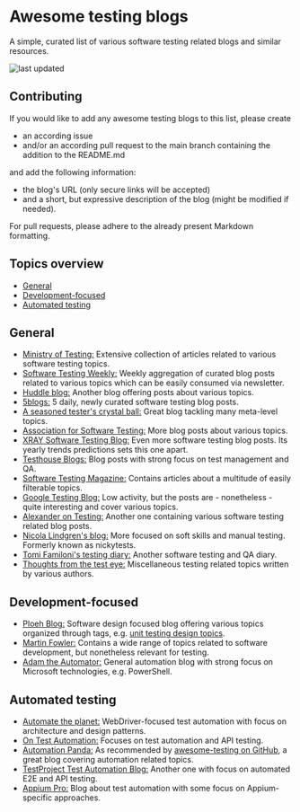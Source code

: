 # Awesome testing blogs
A simple, curated list of various software testing related blogs and similar resources.

![last updated](https://img.shields.io/github/last-commit/ChristoWolf/awesome-testing-blogs/main?color=purple&label=last%20updated&style=for-the-badge)

## Contributing
If you would like to add any awesome testing blogs to this list, please create
- an according issue
- and/or an according pull request to the main branch containing the addition to the README.md

and add the following information:
- the blog's URL (only secure links will be accepted)
- and a short, but expressive description of the blog (might be modified if needed).

For pull requests, please adhere to the already present Markdown formatting.

## Topics overview
- [General](#general)
- [Development-focused](#development-focused)
- [Automated testing](#automated-testing)

## General
- [Ministry of Testing:](https://www.ministryoftesting.com/dojo/articles) Extensive collection of articles related to various software testing topics.
- [Software Testing Weekly:](https://softwaretestingweekly.com/) Weekly aggregation of curated blog posts related to various topics which can be easily consumed via newsletter.
- [Huddle blog:](https://huddle.eurostarsoftwaretesting.com/blog/) Another blog offering posts about various topics.
- [5blogs:](https://5blogs.wordpress.com/) 5 daily, newly curated software testing blog posts.
- [A seasoned tester's crystal ball:](https://visible-quality.blogspot.com/) Great blog tackling many meta-level topics.
- [Association for Software Testing:](https://associationforsoftwaretesting.org/blog/) More blog posts about various topics.
- [XRAY Software Testing Blog:](https://www.getxray.app/blog/category/software-testing/) Even more software testing blog posts. Its yearly trends predictions sets this one apart.
- [Testhouse Blogs:](https://www.testhouse.net/blogs/) Blog posts with strong focus on test management and QA.
- [Software Testing Magazine:](https://www.softwaretestingmagazine.com/) Contains articles about a multitude of easily filterable topics.
- [Google Testing Blog:](https://testing.googleblog.com/) Low activity, but the posts are - nonetheless - quite interesting and cover various topics.
- [Alexander on Testing:](https://alexanderontesting.com/) Another one containing various software testing related blog posts.
- [Nicola Lindgren's blog:](https://nicolalindgren.com/) More focused on soft skills and manual testing. Formerly known as nickytests.
- [Tomi Familoni's testing diary:](https://familonitomi.com/) Another software testing and QA diary.
- [Thoughts from the test eye:](http://thetesteye.com/blog/) Miscellaneous testing related topics written by various authors.

## Development-focused
- [Ploeh Blog:](https://blog.ploeh.dk/) Software design focused blog offering various topics organized through tags, e.g. [unit testing design topics](https://blog.ploeh.dk/tags/#Unit%20Testing-ref).
- [Martin Fowler:](https://martinfowler.com/) Contains a wide range of topics related to software development, but nonetheless relevant for testing.
- [Adam the Automator:](https://adamtheautomator.com/) General automation blog with strong focus on Microsoft technologies, e.g. PowerShell.

## Automated testing
- [Automate the planet:](https://www.automatetheplanet.com/blog/) WebDriver-focused test automation with focus on architecture and design patterns.
- [On Test Automation:](https://www.ontestautomation.com/blog/) Focuses on test automation and API testing.
- [Automation Panda:](https://automationpanda.com/) As recommended by [awesome-testing on GitHub](https://git.io/v1hSm), a great blog covering automation related topics.
- [TestProject Test Automation Blog:](https://blog.testproject.io/) Another one with focus on automated E2E and API testing.
- [Appium Pro:](https://appiumpro.com/editions) Blog about test automation with some focus on Appium-specific approaches.

